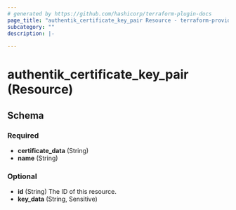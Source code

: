```yaml
---
# generated by https://github.com/hashicorp/terraform-plugin-docs
page_title: "authentik_certificate_key_pair Resource - terraform-provider-authentik"
subcategory: ""
description: |-
  
---
```


# authentik_certificate_key_pair (Resource)





<!-- schema generated by tfplugindocs -->
## Schema

### Required

- **certificate_data** (String)
- **name** (String)

### Optional

- **id** (String) The ID of this resource.
- **key_data** (String, Sensitive)



